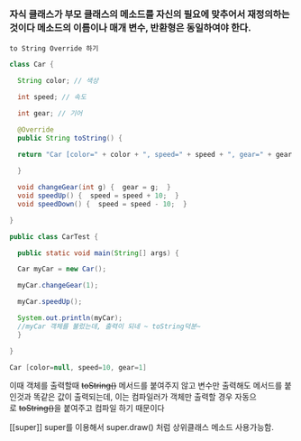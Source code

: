 <h3>자식 클래스가 부모 클래스의 메소드를 자신의 필요에 맞추어서 재정의하는 것이다
메소드의 이름이나 매개 변수, 반환형은 동일하여야 한다.</h3>


	to String Override 하기
```java
class Car {

  String color; // 색상

  int speed; // 속도

  int gear; // 기어

  @Override
  public String toString() {
  
  return "Car [color=" + color + ", speed=" + speed + ", gear=" + gear + "]";

  }

  void changeGear(int g) {  gear = g;  }
  void speedUp() {  speed = speed + 10;  }
  void speedDown() {  speed = speed - 10;  }

}
```
```java
public class CarTest {

  public static void main(String[] args) {

  Car myCar = new Car();

  myCar.changeGear(1);

  myCar.speedUp();

  System.out.println(myCar);
  //myCar 객체를 불렀는데, 출력이 되네 ~ toString덕분~
  }

}
```

```java
Car [color=null, speed=10, gear=1]
```
이때 객체를 출력할때 ~~toString()~~ 메서드를 붙여주지 않고 변수만 출력해도 메서드를 붙인것과 똑같은 값이 출력되는데, 이는 컴파일러가 객체만 출력할 경우 자동으로 ~~toString()~~을 붙여주고 컴파일 하기 때문이다

[[super]]
super를 이용해서 super.draw() 처럼 상위클래스 메소드 사용가능함.